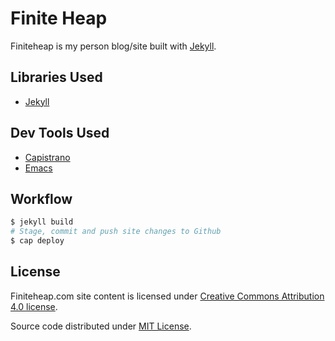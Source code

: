 # Finite Heap #

Finiteheap is my person blog/site built with
[Jekyll](http://jekyllrb.com).

## Libraries Used ##
+ [Jekyll](http://jekyllrb.com)

## Dev Tools Used ##
+ [Capistrano](http://capistranorb.com/)
+ [Emacs](http://emacsformacosx.com)

## Workflow ##

```bash
$ jekyll build
# Stage, commit and push site changes to Github
$ cap deploy
```

## License ##

Finiteheap.com site content is licensed under [Creative Commons
Attribution 4.0 license](https://creativecommons.org/licenses/by/4.0/).

Source code distributed under [MIT License](http://finiteheap.com/MIT-LICENSE).
